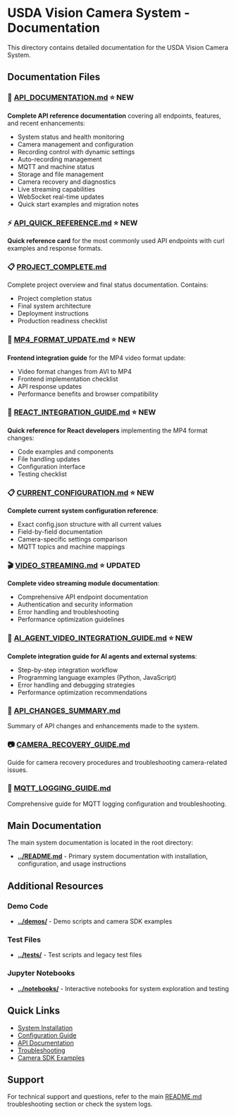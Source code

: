 # USDA Vision Camera System - Documentation

This directory contains detailed documentation for the USDA Vision Camera System.

## Documentation Files

### 🚀 [API_DOCUMENTATION.md](API_DOCUMENTATION.md) **⭐ NEW**
**Complete API reference documentation** covering all endpoints, features, and recent enhancements:
- System status and health monitoring
- Camera management and configuration
- Recording control with dynamic settings
- Auto-recording management
- MQTT and machine status
- Storage and file management
- Camera recovery and diagnostics
- Live streaming capabilities
- WebSocket real-time updates
- Quick start examples and migration notes

### ⚡ [API_QUICK_REFERENCE.md](API_QUICK_REFERENCE.md) **⭐ NEW**
**Quick reference card** for the most commonly used API endpoints with curl examples and response formats.

### 📋 [PROJECT_COMPLETE.md](PROJECT_COMPLETE.md)
Complete project overview and final status documentation. Contains:
- Project completion status
- Final system architecture
- Deployment instructions
- Production readiness checklist

### 🎥 [MP4_FORMAT_UPDATE.md](MP4_FORMAT_UPDATE.md) **⭐ NEW**
**Frontend integration guide** for the MP4 video format update:
- Video format changes from AVI to MP4
- Frontend implementation checklist
- API response updates
- Performance benefits and browser compatibility

### 🚀 [REACT_INTEGRATION_GUIDE.md](REACT_INTEGRATION_GUIDE.md) **⭐ NEW**
**Quick reference for React developers** implementing the MP4 format changes:
- Code examples and components
- File handling updates
- Configuration interface
- Testing checklist

### 📋 [CURRENT_CONFIGURATION.md](CURRENT_CONFIGURATION.md) **⭐ NEW**
**Complete current system configuration reference**:
- Exact config.json structure with all current values
- Field-by-field documentation
- Camera-specific settings comparison
- MQTT topics and machine mappings

### 🎬 [VIDEO_STREAMING.md](VIDEO_STREAMING.md) **⭐ UPDATED**
**Complete video streaming module documentation**:
- Comprehensive API endpoint documentation
- Authentication and security information
- Error handling and troubleshooting
- Performance optimization guidelines

### 🤖 [AI_AGENT_VIDEO_INTEGRATION_GUIDE.md](AI_AGENT_VIDEO_INTEGRATION_GUIDE.md) **⭐ NEW**
**Complete integration guide for AI agents and external systems**:
- Step-by-step integration workflow
- Programming language examples (Python, JavaScript)
- Error handling and debugging strategies
- Performance optimization recommendations

### 🔧 [API_CHANGES_SUMMARY.md](API_CHANGES_SUMMARY.md)
Summary of API changes and enhancements made to the system.

### 📷 [CAMERA_RECOVERY_GUIDE.md](CAMERA_RECOVERY_GUIDE.md)
Guide for camera recovery procedures and troubleshooting camera-related issues.

### 📡 [MQTT_LOGGING_GUIDE.md](MQTT_LOGGING_GUIDE.md)
Comprehensive guide for MQTT logging configuration and troubleshooting.

## Main Documentation

The main system documentation is located in the root directory:
- **[../README.md](../README.md)** - Primary system documentation with installation, configuration, and usage instructions

## Additional Resources

### Demo Code
- **[../demos/](../demos/)** - Demo scripts and camera SDK examples

### Test Files
- **[../tests/](../tests/)** - Test scripts and legacy test files

### Jupyter Notebooks
- **[../notebooks/](../notebooks/)** - Interactive notebooks for system exploration and testing

## Quick Links

- [System Installation](../README.md#installation)
- [Configuration Guide](../README.md#configuration)
- [API Documentation](../README.md#api-reference)
- [Troubleshooting](../README.md#troubleshooting)
- [Camera SDK Examples](../demos/camera_sdk_examples/)

## Support

For technical support and questions, refer to the main [README.md](../README.md) troubleshooting section or check the system logs.
